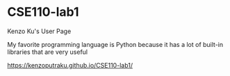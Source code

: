 # CSE110-lab1
Kenzo Ku's User Page

My favorite programming language is Python because it has a lot of built-in libraries that are very useful

https://kenzoputraku.github.io/CSE110-lab1/